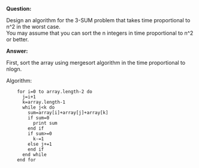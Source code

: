 **Question:** 

Design an algorithm for the 3-SUM problem that takes time proportional to n^2 in the worst case.           
You may assume that you can sort the n integers in time proportional to n^2 or better.
          
**Answer:** 

First, sort the array using mergesort algorithm in the time proportional to nlogn. 

Algorithm:

        for i=0 to array.length-2 do
          j=i+1
          k=array.length-1
          while j<k do
            sum=array[i]+array[j]+array[k]
            if sum=0 
              print sum
            end if
            if sum>=0
              k-=1
            else j+=1
            end if
          end while
        end for
